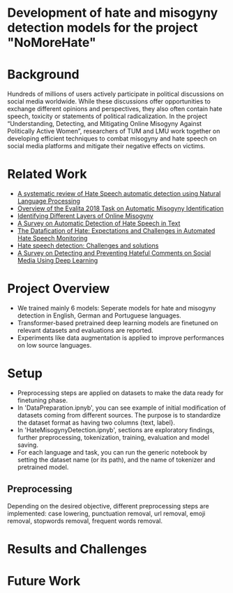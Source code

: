 # Development of hate and misogyny detection models for the project "NoMoreHate"

# Background

Hundreds of millions of users actively participate in political discussions on social media worldwide. While these discussions offer opportunities to exchange different opinions and perspectives, they also often contain hate speech, toxicity or statements of political radicalization. In the project “Understanding, Detecting, and Mitigating Online Misogyny Against Politically Active Women”,  researchers of TUM and LMU work together on developing efficient techniques to combat misogyny and hate speech on social media platforms and mitigate their negative effects on victims.

# Related Work

* [A systematic review of Hate Speech automatic detection using Natural Language Processing](https://arxiv.org/abs/2106.00742)
* [Overview of the Evalita 2018 Task on Automatic Misogyny Identification](https://ceur-ws.org/Vol-2263/paper009.pdf)
* [Identifying Different Layers of Online Misogyny](https://arxiv.org/abs/2212.00480)
* [A Survey on Automatic Detection of Hate Speech in Text](https://dl.acm.org/doi/10.1145/3232676)
* [The Datafication of Hate: Expectations and Challenges in Automated Hate Speech Monitoring](https://www.frontiersin.org/articles/10.3389/fdata.2020.00003/full)
* [Hate speech detection: Challenges and solutions](https://journals.plos.org/plosone/article?id=10.1371/journal.pone.0221152)
* [A Survey on Detecting and Preventing Hateful Comments on Social Media Using Deep Learning](https://link.springer.com/chapter/10.1007/978-981-19-3575-6_30)


# Project Overview

* We trained mainly 6 models: Seperate models for hate and misogyny detection in English, German and Portuguese languages.
* Transformer-based pretrained deep learning models are finetuned on relevant datasets and evaluations are reported.
* Experiments like data augmentation is applied to improve performances on low source languages.

# Setup

* Preprocessing steps are applied on datasets to make the data ready for finetuning phase.
* In 'DataPreparation.ipnyb', you can see example of initial modification of datasets coming from different sources. The purpose is to standardize the dataset format as having two columns {text, label}.
* In 'HateMisogynyDetection.ipnyb', sections are exploratory findings, further preprocessing, tokenization, training, evaluation and model saving.
* For each language and task, you can run the generic notebook by setting the dataset name (or its path), and the name of tokenizer and pretrained model.

## Preprocessing
Depending on the desired objective, different preprocessing steps are implemented: case lowering, punctuation removal, url removal, emoji removal, stopwords removal, frequent words removal. 


# Results and Challenges

# Future Work

